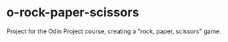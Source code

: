 # o-rock-paper-scissors
Project for the Odin Project course, creating a "rock, paper, scissors" game.
